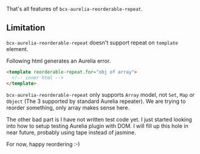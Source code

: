 That's all features of `bcx-aurelia-reorderable-repeat`.

## Limitation

`bcx-aurelia-reorderable-repeat` doesn't support repeat on `template` element.

Following html generates an Aurelia error.
```html
<template reorderable-repeat.for="obj of array">
  <!-- inner html -->
</template>
```

`bcx-aurelia-reorderable-repeat` only supports `Array` model, not `Set`, `Map` or `Object` (The 3 supported by standard Aurelia repeater). We are trying to reorder something, only array makes sense here.

The other bad part is I have not written test code yet. I just started looking into how to setup testing Aurelia plugin with DOM. I will fill up this hole in near future, probably using tape instead of jasmine.

For now, happy reordering :-)

